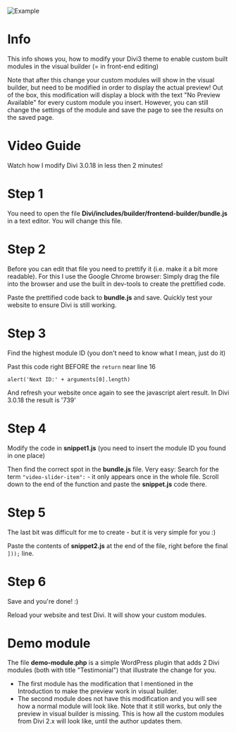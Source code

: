 ![Example](https://github.com/stracker-phil/divi3-vb-custom-modules/raw/master/custom-module-in-frontend-editor.png)

# Info

This info shows you, how to modify your Divi3 theme to enable custom built modules in the visual builder (= in front-end editing)

Note that after this change your custom modules will show in the visual builder, but need to be modified in order to display the actual preview!
Out of the box, this modification will display a block with the text "No Preview Available" for every custom module you insert. However, you can still change the settings of the module and save the page to see the results on the saved page.

# Video Guide
Watch how I modify Divi 3.0.18 in less then 2 minutes!



# Step 1
You need to open the file **Divi/includes/builder/frontend-builder/bundle.js** in a text editor. You will change this file.

# Step 2
Before you can edit that file you need to prettify it (i.e. make it a bit more readable). For this I use the Google Chrome browser: Simply drag the file into the browser and use the built in dev-tools to create the prettified code.

Paste the prettified code back to **bundle.js** and save. Quickly test your website to ensure Divi is still working.

# Step 3
Find the highest module ID (you don't need to know what I mean, just do it)

Past this code right BEFORE the `return` near line 16

    alert('Next ID:' + arguments[0].length)

And refresh your website once again to see the javascript alert result.
In Divi 3.0.18 the result is '739'

# Step 4
Modify the code in **snippet1.js** (you need to insert the module ID you found in one place)

Then find the correct spot in the **bundle.js** file. Very easy: Search for the term `"video-slider-item":` - it only appears once in the whole file. Scroll down to the end of the function and paste the **snippet.js** code there.

# Step 5
The last bit was difficult for me to create - but it is very simple for you :)

Paste the contents of **snippet2.js** at the end of the file, right before the final `]));` line.

# Step 6
Save and you're done! :)

Reload your website and test Divi. It will show your custom modules.

# Demo module
The file **demo-module.php** is a simple WordPress plugin that adds 2 Divi modules (both with title "Testimonial") that illustrate the change for you.

- The first module has the modification that I mentioned in the Introduction to make the preview work in visual builder.
- The second module does not have this modification and you will see how a normal module will look like. Note that it still works, but only the preview in visual builder is missing. This is how all the custom modules from Divi 2.x will look like, until the author updates them.
